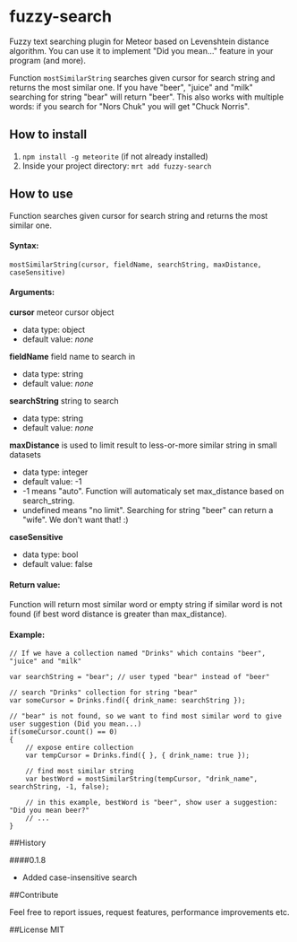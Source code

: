 # fuzzy-search

Fuzzy text searching plugin for Meteor based on Levenshtein distance algorithm. You can use it to implement "Did you mean..." feature in your program (and more).

Function `mostSimilarString` searches given cursor for search string and returns the most similar one.
If you have "beer", "juice" and "milk" searching for string "bear" will return "beer".
This also works with multiple words: if you search for "Nors Chuk" you will get "Chuck Norris".

## How to install 
1. `npm install -g meteorite` (if not already installed)
2. Inside your project directory: `mrt add fuzzy-search`

## How to use

Function searches given cursor for search string and returns the most similar one.

#### Syntax:

    mostSimilarString(cursor, fieldName, searchString, maxDistance, caseSensitive)


#### Arguments:

**cursor** meteor cursor object

* data type: object
* default value: *none*

**fieldName** field name to search in

* data type: string
* default value: *none*

**searchString** string to search

* data type: string
* default value: *none*

**maxDistance** is used to limit result to less-or-more similar string in small datasets

* data type: integer
* default value: -1
* -1 means "auto". Function will automaticaly set max_distance based on search_string.
* undefined means "no limit". Searching for string "beer" can return a "wife". We don't want that! :)

**caseSensitive**

* data type: bool
* default value: false

#### Return value:

Function will return most similar word or empty string if similar word is not found (if best word distance is greater than max_distance).

#### Example:

    // If we have a collection named "Drinks" which contains "beer", "juice" and "milk"

    var searchString = "bear"; // user typed "bear" instead of "beer"

    // search "Drinks" collection for string "bear"
    var someCursor = Drinks.find({ drink_name: searchString });

    // "bear" is not found, so we want to find most similar word to give user suggestion (Did you mean...)
    if(someCursor.count() == 0)
    {
    	// expose entire collection
    	var tempCursor = Drinks.find({ }, { drink_name: true });

    	// find most similar string
        var bestWord = mostSimilarString(tempCursor, "drink_name", searchString, -1, false);

        // in this example, bestWord is "beer", show user a suggestion: "Did you mean beer?"
        // ...
    }


##History

####0.1.8
* Added case-insensitive search

##Contribute

Feel free to report issues, request features, performance improvements etc.

##License
MIT